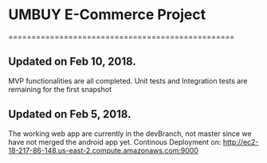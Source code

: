 # UMBUY E-Commerce Project
=================================================


## Updated on Feb 10, 2018.

 MVP functionalities are all completed. Unit tests and Integration tests are remaining for the first snapshot
 
 
 


## Updated on Feb 5, 2018.

The working web app are currently in the devBranch, not master since we have not merged the android app yet.
Continous Deployment on: http://ec2-18-217-86-148.us-east-2.compute.amazonaws.com:9000
